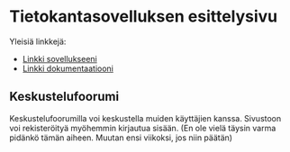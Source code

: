 
# Tietokantasovelluksen esittelysivu

Yleisiä linkkejä:

* [Linkki sovellukseeni](https://lehtjami.users.cs.helsinki.fi/tsoha)
* [Linkki dokumentaatiooni](https://github.com/kapistelijaJami/Tsoha-Bootstrap/blob/master/doc/dokumentaatio.pdf)

## Keskustelufoorumi

Keskustelufoorumilla voi keskustella muiden käyttäjien kanssa. Sivustoon voi rekisteröityä myöhemmin kirjautua sisään.
(En ole vielä täysin varma pidänkö tämän aiheen. Muutan ensi viikoksi, jos niin päätän)
